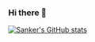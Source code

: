 ### Hi there 👋

<!--
**skingorz/skingorz** is a ✨ _special_ ✨ repository because its `README.md` (this file) appears on your GitHub profile.

Here are some ideas to get you started:

- 🔭 I’m currently working on ...
- 🌱 I’m currently learning ...
- 👯 I’m looking to collaborate on ...
- 🤔 I’m looking for help with ...
- 💬 Ask me about ...
- 📫 How to reach me: ...
- 😄 Pronouns: ...
- ⚡ Fun fact: ...
-->
[![Sanker's GitHub stats](https://github-readme-stats.vercel.app/api?username=skingorz&theme=onedark)](https://github.com/anuraghazra/github-readme-stats)
